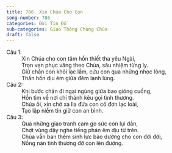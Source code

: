 ```yaml
---
title: 786. Xin Chúa Cho Con
song-number: 786
categories: Đời Tín Đồ
sub-categories: Giao Thông Chùng Chúa
draft: false
---
```

<dl><dt>Câu 1:</dt><dd data-verse="1">Xin Chúa cho con tâm hồn thiết tha yêu Ngài, <br/>Trọn vẹn phục vâng theo Chúa, sâu nhiệm từng ly. <br/>Giữ chân con khỏi lạc lầm, cứu con qua những nhọc lòng, <br/>Thần hồn dịu êm giữa đêm lạnh lùng. </dd><dt>Câu 2:</dt><dd data-verse="2">Khi bước chân đi ngại ngùng giữa bao giông cuồng, <br/>Hồn tìm về nơi chí thánh kêu gọi tình thương. <br/>Chúa ôi, xin chớ xa lìa đứa con cô đơn lạc loài, <br/>Tạo lập niềm tin giữ con an bình. </dd><dt>Câu 3:</dt><dd data-verse="3">Qua những giao tranh cam go sức con lụi dần, <br/>Chợt vùng dậy nghe tiếng phán êm dịu từ trên. <br/>Chúa vẫn ban thêm sinh lực bảo dưỡng cho con đời đời, <br/>Nồng nàn tình thương đỡ con lên đường. </dd></dl>